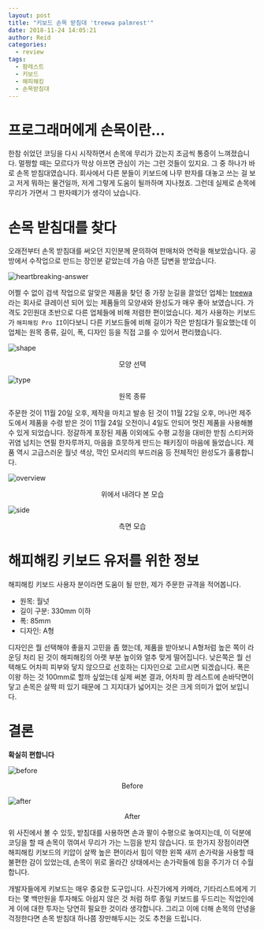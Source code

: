 ```yaml
---
layout: post
title: "키보드 손목 받침대 'treewa palmrest'"
date: 2018-11-24 14:05:21
author: Reid
categories:
  - review
tags:
  - 팜레스트
  - 키보드
  - 해피해킹
  - 손목받침대
---
```

# 프로그래머에게 손목이란...
한참 쉬었던 코딩을 다시 시작하면서 손목에 무리가 갔는지 조금씩 통증이 느껴졌습니다. 멀쩡할 때는 모르다가 막상 아프면 관심이 가는 그런 것들이 있지요. 그 중 하나가 바로 손목 받침대였습니다. 회사에서 다른 분들이 키보드에 나무 판자를 대놓고 쓰는 걸 보고 저게 뭐하는 물건일까, 저게 그렇게 도움이 될까하며 지나쳤죠. 그런데 실제로 손목에 무리가 가면서 그 판자떼기가 생각이 났습니다.

# 손목 받침대를 찾다
오래전부터 손목 받침대를 써오던 지인분께 문의하여 판매처와 연락을 해보았습니다. 공방에서 수작업으로 만드는 장인분 같았는데 가슴 아픈 답변을 받았습니다.

![heartbreaking-answer](/assets/treewa-palm-rest-00.jpg)

어쩔 수 없이 검색 작업으로 알맞은 제품을 찾던 중 가장 눈길을 끌었던 업체는 [treewa](http://treewa.co.kr/)라는 회사로 큐레이션 되어 있는 제품들의 모양새와 완성도가 매우 좋아 보였습니다. 가격도 2민원대 초반으로 다른 업체들에 비해 저렴한 편이었습니다. 제가 사용하는 키보드가 `해피해킹 Pro II`이다보니 다른 키보드들에 비해 길이가 작은 받침대가 필요했는데 이 업체는 원목 종류, 길이, 폭, 디자인 등을 직접 고를 수 있어서 편리했습니다.

![shape](/assets/treewa-palm-rest-shape.png)
<p style="text-align: center;">모양 선택</p>

![type](/assets/treewa-palm-rest-type.png)
<p style="text-align: center;">원목 종류</p>

주문한 것이 11월 20일 오후, 제작을 마치고 발송 된 것이 11월 22일 오후, 머나먼 제주도에서 제품을 수령 받은 것이 11월 24일 오전이니 4일도 안되어 멋진 제품을 사용해볼 수 있게 되었습니다. 정갈하게 포장된 제품 이외에도 수평 교정을 대비한 받침 스티커와 귀염 넘치는 연필 한자루까지, 마음을 흐뭇하게 만드는 패키징이 마음에 들었습니다. 제품 역시 고급스러운 월넛 색상, 깍인 모서리의 부드러움 등 전체적인 완성도가 훌륭합니다.

![overview](/assets/treewa-palm-rest-03.jpg)
<p style="text-align: center;">위에서 내려다 본 모습</p>

![side](/assets/treewa-palm-rest-01.jpg)
<p style="text-align: center;">측면 모습</p>

# 해피해킹 키보드 유저를 위한 정보
해피해킹 키보드 사용자 분이라면 도움이 될 만한, 제가 주문한 규격을 적어봅니다.

- 원목: 월넛
- 길이 구분: 330mm 이하
- 폭: 85mm
- 디자인: A형

디자인은 뭘 선택해야 좋을지 고민을 좀 했는데, 제품을 받아보니 A형처럼 높은 쪽이 라운딩 처리 된 것이 해피해킹의 아랫 부분 높이와 얼추 맞게 떨어집니다. 낮은쪽은 뭘 선택해도 어차피 피부와 닿지 않으므로 선호하는 디자인으로 고르시면 되겠습니다. 폭은 이왕 하는 것 100mm로 할까 싶었는데 실제 써본 결과, 어차피 팜 레스트에 손바닥면이 닿고 손목은 살짝 떠 있기 때문에 그 지지대가 넓어지는 것은 크게 의미가 없어 보입니다.

# 결론
**확실히 편합니다**

![before](/assets/treewa-palm-rest-before.jpg)
<p style="text-align: center;">Before</p>

![after](/assets/treewa-palm-rest-after.jpg)
<p style="text-align: center;">After</p>

위 사진에서 볼 수 있듯, 받침대를 사용하면 손과 팔이 수평으로 놓여지는데, 이 덕분에 코딩을 할 때 손목이 꺾여서 무리가 가는 느낌을 받지 않습니다. 또 한가지 장점이라면 해피해킹 키보드의 키압이 살짝 높은 편이라서 힘이 약한 왼쪽 새끼 손가락을 사용할 때 불편한 감이 있었는데, 손목이 위로 올라간 상태에서는 손가락들에 힘을 주기가 더 수월합니다.

개발자들에게 키보드는 매우 중요한 도구입니다. 사진가에게 카메라, 기타리스트에게 기타는 몇 백만원을 투자해도 아쉽지 않은 것 처럼 하루 종일 키보드를 두드리는 직업인에게 이에 대한 투자는 당연히 필요한 것이라 생각합니다. 그리고 이에 더해 손목의 안녕을 걱정한다면 손목 받침대 하나쯤 장만해두시는 것도 추천을 드립니다.
